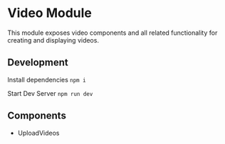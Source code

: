 # Video Module

This module exposes video components and all related functionality for creating and displaying videos.

## Development

Install dependencies
`npm i`

Start Dev Server
`npm run dev`

## Components

- UploadVideos
